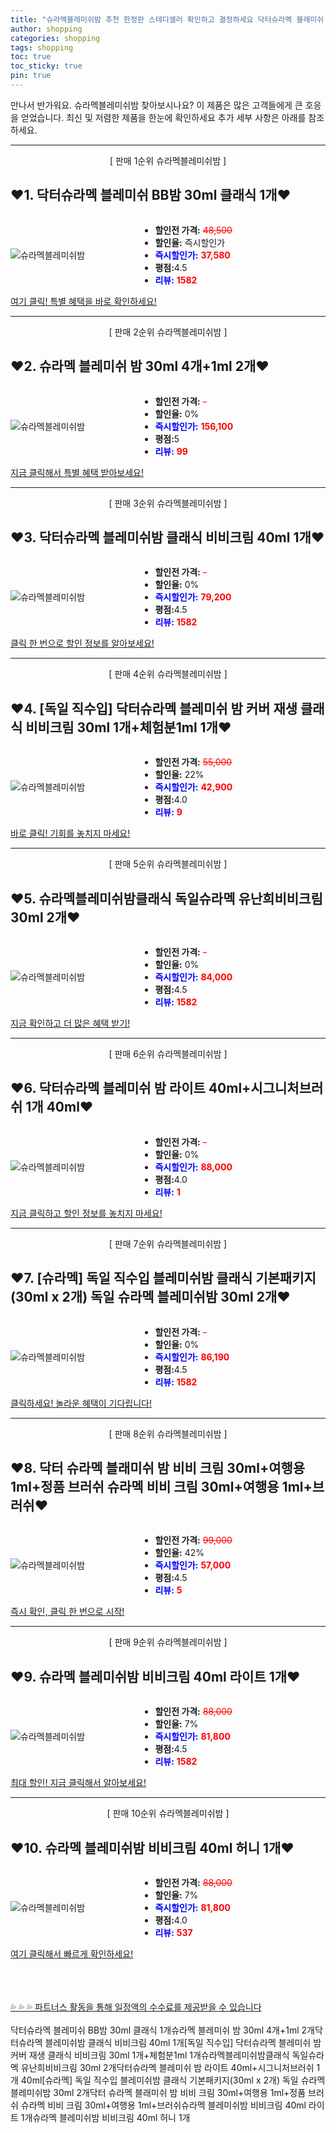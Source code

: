 ```yaml
---
title: "슈라멕블레미쉬밤 추천 한정판 스테디셀러 확인하고 결정하세요 닥터슈라멕 블레미쉬 BB밤 30ml 클래식"
author: shopping
categories: shopping
tags: shopping
toc: true
toc_sticky: true
pin: true
---
```

만나서 반가워요. 슈라멕블레미쉬밤 찾아보시나요? 이 제품은 많은 고객들에게 큰 호응을 얻었습니다. 최신 및 저렴한 제품을 한눈에 확인하세요 추가 세부 사항은 아래를 참조하세요.

---
<p class="toplist" style="margin: 0 auto; display: block; width: fit-content;">[ 판매 1순위 슈라멕블레미쉬밤 ]</p>

<h2><strong>❤️1. 닥터슈라멕 블레미쉬 BB밤 30ml 클래식 1개❤️</strong></h2>

<div style="display: flex; align-items: center;">
    <div style="flex: 0.4;">
        <img src="https://thumbnail7.coupangcdn.com/thumbnails/remote/230x230ex/image/vendor_inventory/d092/6304316db30b8314860684ff1c8658636a31d442d0fc501614c140bfd789.PNG" alt="슈라멕블레미쉬밤" style="max-width: 100%;">
    </div>
    <div style="flex: 0.6; margin-left: 10px;">
        <ul>
            <li><strong>할인전 가격:</strong> <del style="color: red;">48,500</del></li>
            <li><strong>할인율:</strong> 즉시할인가</li>
            <li><span style='color:blue'><strong>즉시할인가:</strong></span> <span style='color:red'><strong>37,580</strong></span></li>
            <li><strong>평점:</strong>4.5</li>
            <li><span style='color:blue'><strong>리뷰:</strong></span> <span style='color:red'><strong>1582</strong></span></li>
        </ul>
    </div>
</div>
<div class="center">
    <a href="https://selin100587001.github.io?lptag=AF9450613&subid=githubio&pageKey=5649134127&traceid=V0-153&itemId=2613091603&vendorItemId=86619386254" class="myButton">
        여기 클릭! 특별 혜택을 바로 확인하세요!
    </a>
</div>


---
<p class="toplist" style="margin: 0 auto; display: block; width: fit-content;">[ 판매 2순위 슈라멕블레미쉬밤 ]</p>

<h2><strong>❤️2. 슈라멕 블레미쉬 밤 30ml 4개+1ml 2개❤️</strong></h2>

<div style="display: flex; align-items: center;">
    <div style="flex: 0.4;">
        <img src="https://thumbnail10.coupangcdn.com/thumbnails/remote/230x230ex/image/vendor_inventory/9c44/60b0fa5913a5bb4941991af08574318832be9a88c6abe97341b3dc32a540.jpg" alt="슈라멕블레미쉬밤" style="max-width: 100%;">
    </div>
    <div style="flex: 0.6; margin-left: 10px;">
        <ul>
            <li><strong>할인전 가격:</strong> <del style="color: red;">-</del></li>
            <li><strong>할인율:</strong> 0%</li>
            <li><span style='color:blue'><strong>즉시할인가:</strong></span> <span style='color:red'><strong>156,100</strong></span></li>
            <li><strong>평점:</strong>5</li>
            <li><span style='color:blue'><strong>리뷰:</strong></span> <span style='color:red'><strong>99</strong></span></li>
        </ul>
    </div>
</div>
<div class="center">
    <a href="https://selin100587001.github.io?lptag=AF9450613&subid=githubio&pageKey=8043234405&traceid=V0-153&itemId=22299471292&vendorItemId=89344943419" class="myButton">
        지금 클릭해서 특별 혜택 받아보세요!
    </a>
</div>


---
<p class="toplist" style="margin: 0 auto; display: block; width: fit-content;">[ 판매 3순위 슈라멕블레미쉬밤 ]</p>

<h2><strong>❤️3. 닥터슈라멕 블레미쉬밤 클래식 비비크림 40ml 1개❤️</strong></h2>

<div style="display: flex; align-items: center;">
    <div style="flex: 0.4;">
        <img src="https://thumbnail8.coupangcdn.com/thumbnails/remote/230x230ex/image/retail/images/546470109067568-502a7d2a-7f68-4b73-87a2-198c4096f36a.jpg" alt="슈라멕블레미쉬밤" style="max-width: 100%;">
    </div>
    <div style="flex: 0.6; margin-left: 10px;">
        <ul>
            <li><strong>할인전 가격:</strong> <del style="color: red;">-</del></li>
            <li><strong>할인율:</strong> 0%</li>
            <li><span style='color:blue'><strong>즉시할인가:</strong></span> <span style='color:red'><strong>79,200</strong></span></li>
            <li><strong>평점:</strong>4.5</li>
            <li><span style='color:blue'><strong>리뷰:</strong></span> <span style='color:red'><strong>1582</strong></span></li>
        </ul>
    </div>
</div>
<div class="center">
    <a href="https://selin100587001.github.io?lptag=AF9450613&subid=githubio&pageKey=5649134127&traceid=V0-153&itemId=7133664922&vendorItemId=74425525400" class="myButton">
        클릭 한 번으로 할인 정보를 알아보세요!
    </a>
</div>


---
<p class="toplist" style="margin: 0 auto; display: block; width: fit-content;">[ 판매 4순위 슈라멕블레미쉬밤 ]</p>

<h2><strong>❤️4. [독일 직수입] 닥터슈라멕 블레미쉬 밤 커버 재생 클래식 비비크림 30ml 1개+체험분1ml 1개❤️</strong></h2>

<div style="display: flex; align-items: center;">
    <div style="flex: 0.4;">
        <img src="https://thumbnail6.coupangcdn.com/thumbnails/remote/230x230ex/image/vendor_inventory/0c8b/22aaae9f5388fb36809b3ace109ed83575b3dfe3c8747edbb4a1ad693c49.jpg" alt="슈라멕블레미쉬밤" style="max-width: 100%;">
    </div>
    <div style="flex: 0.6; margin-left: 10px;">
        <ul>
            <li><strong>할인전 가격:</strong> <del style="color: red;">55,000</del></li>
            <li><strong>할인율:</strong> 22%</li>
            <li><span style='color:blue'><strong>즉시할인가:</strong></span> <span style='color:red'><strong>42,900</strong></span></li>
            <li><strong>평점:</strong>4.0</li>
            <li><span style='color:blue'><strong>리뷰:</strong></span> <span style='color:red'><strong>9</strong></span></li>
        </ul>
    </div>
</div>
<div class="center">
    <a href="https://selin100587001.github.io?lptag=AF9450613&subid=githubio&pageKey=8005605285&traceid=V0-153&itemId=21365762864&vendorItemId=88423170603" class="myButton">
        바로 클릭! 기회를 놓치지 마세요!
    </a>
</div>


---
<p class="toplist" style="margin: 0 auto; display: block; width: fit-content;">[ 판매 5순위 슈라멕블레미쉬밤 ]</p>

<h2><strong>❤️5. 슈라멕블레미쉬밤클래식 독일슈라멕 유난희비비크림 30ml 2개❤️</strong></h2>

<div style="display: flex; align-items: center;">
    <div style="flex: 0.4;">
        <img src="https://thumbnail10.coupangcdn.com/thumbnails/remote/230x230ex/image/vendor_inventory/e39f/d2e4a5970d8bbc01ad580f2638fd0d1f05a609cb71005150d10ab96cd710.jpg" alt="슈라멕블레미쉬밤" style="max-width: 100%;">
    </div>
    <div style="flex: 0.6; margin-left: 10px;">
        <ul>
            <li><strong>할인전 가격:</strong> <del style="color: red;">-</del></li>
            <li><strong>할인율:</strong> 0%</li>
            <li><span style='color:blue'><strong>즉시할인가:</strong></span> <span style='color:red'><strong>84,000</strong></span></li>
            <li><strong>평점:</strong>4.5</li>
            <li><span style='color:blue'><strong>리뷰:</strong></span> <span style='color:red'><strong>1582</strong></span></li>
        </ul>
    </div>
</div>
<div class="center">
    <a href="https://selin100587001.github.io?lptag=AF9450613&subid=githubio&pageKey=5649134127&traceid=V0-153&itemId=17465975677&vendorItemId=85480074734" class="myButton">
        지금 확인하고 더 많은 혜택 받기!
    </a>
</div>


---
<p class="toplist" style="margin: 0 auto; display: block; width: fit-content;">[ 판매 6순위 슈라멕블레미쉬밤 ]</p>

<h2><strong>❤️6. 닥터슈라멕 블레미쉬 밤 라이트 40ml+시그니처브러쉬 1개 40ml❤️</strong></h2>

<div style="display: flex; align-items: center;">
    <div style="flex: 0.4;">
        <img src="https://thumbnail8.coupangcdn.com/thumbnails/remote/230x230ex/image/vendor_inventory/3fb8/e20f51c9b67a2e2af6831bc5052c6557cc73b5f6c676d4eeb747973566ba.png" alt="슈라멕블레미쉬밤" style="max-width: 100%;">
    </div>
    <div style="flex: 0.6; margin-left: 10px;">
        <ul>
            <li><strong>할인전 가격:</strong> <del style="color: red;">-</del></li>
            <li><strong>할인율:</strong> 0%</li>
            <li><span style='color:blue'><strong>즉시할인가:</strong></span> <span style='color:red'><strong>88,000</strong></span></li>
            <li><strong>평점:</strong>4.0</li>
            <li><span style='color:blue'><strong>리뷰:</strong></span> <span style='color:red'><strong>1</strong></span></li>
        </ul>
    </div>
</div>
<div class="center">
    <a href="https://selin100587001.github.io?lptag=AF9450613&subid=githubio&pageKey=8139833158&traceid=V0-153&itemId=23129525402&vendorItemId=90162502057" class="myButton">
        지금 클릭하고 할인 정보를 놓치지 마세요!
    </a>
</div>


---
<p class="toplist" style="margin: 0 auto; display: block; width: fit-content;">[ 판매 7순위 슈라멕블레미쉬밤 ]</p>

<h2><strong>❤️7. [슈라멕] 독일 직수입 블레미쉬밤 클래식 기본패키지(30ml x 2개) 독일 슈라멕 블레미쉬밤 30ml 2개❤️</strong></h2>

<div style="display: flex; align-items: center;">
    <div style="flex: 0.4;">
        <img src="https://thumbnail10.coupangcdn.com/thumbnails/remote/230x230ex/image/vendor_inventory/3447/a01546a73da71f4d0561474481a6dc7778e77d865a5041467ac79f889827.jpg" alt="슈라멕블레미쉬밤" style="max-width: 100%;">
    </div>
    <div style="flex: 0.6; margin-left: 10px;">
        <ul>
            <li><strong>할인전 가격:</strong> <del style="color: red;">-</del></li>
            <li><strong>할인율:</strong> 0%</li>
            <li><span style='color:blue'><strong>즉시할인가:</strong></span> <span style='color:red'><strong>86,190</strong></span></li>
            <li><strong>평점:</strong>4.5</li>
            <li><span style='color:blue'><strong>리뷰:</strong></span> <span style='color:red'><strong>1582</strong></span></li>
        </ul>
    </div>
</div>
<div class="center">
    <a href="https://selin100587001.github.io?lptag=AF9450613&subid=githubio&pageKey=5649134127&traceid=V0-153&itemId=18889616058&vendorItemId=80200421425" class="myButton">
        클릭하세요! 놀라운 혜택이 기다립니다!
    </a>
</div>


---
<p class="toplist" style="margin: 0 auto; display: block; width: fit-content;">[ 판매 8순위 슈라멕블레미쉬밤 ]</p>

<h2><strong>❤️8. 닥터 슈라멕 블래미쉬 밤 비비 크림 30ml+여행용 1ml+정품 브러쉬 슈라멕 비비 크림 30ml+여행용 1ml+브러쉬❤️</strong></h2>

<div style="display: flex; align-items: center;">
    <div style="flex: 0.4;">
        <img src="https://thumbnail10.coupangcdn.com/thumbnails/remote/230x230ex/image/vendor_inventory/dc34/12a36b8bca8754f49b36f7ee3532eca6c7f1228f413e1b29c1c931ffcc8e.jpg" alt="슈라멕블레미쉬밤" style="max-width: 100%;">
    </div>
    <div style="flex: 0.6; margin-left: 10px;">
        <ul>
            <li><strong>할인전 가격:</strong> <del style="color: red;">99,000</del></li>
            <li><strong>할인율:</strong> 42%</li>
            <li><span style='color:blue'><strong>즉시할인가:</strong></span> <span style='color:red'><strong>57,000</strong></span></li>
            <li><strong>평점:</strong>4.5</li>
            <li><span style='color:blue'><strong>리뷰:</strong></span> <span style='color:red'><strong>5</strong></span></li>
        </ul>
    </div>
</div>
<div class="center">
    <a href="https://selin100587001.github.io?lptag=AF9450613&subid=githubio&pageKey=7989583616&traceid=V0-153&itemId=22206377182&vendorItemId=89252491424" class="myButton">
        즉시 확인, 클릭 한 번으로 시작!
    </a>
</div>


---
<p class="toplist" style="margin: 0 auto; display: block; width: fit-content;">[ 판매 9순위 슈라멕블레미쉬밤 ]</p>

<h2><strong>❤️9. 슈라멕 블레미쉬밤 비비크림 40ml 라이트 1개❤️</strong></h2>

<div style="display: flex; align-items: center;">
    <div style="flex: 0.4;">
        <img src="https://thumbnail7.coupangcdn.com/thumbnails/remote/230x230ex/image/vendor_inventory/e5b1/e8cf4a37919ed7789097d21c057e40469a0c6f4fb7221aa4c287024f1e25.jpg" alt="슈라멕블레미쉬밤" style="max-width: 100%;">
    </div>
    <div style="flex: 0.6; margin-left: 10px;">
        <ul>
            <li><strong>할인전 가격:</strong> <del style="color: red;">88,000</del></li>
            <li><strong>할인율:</strong> 7%</li>
            <li><span style='color:blue'><strong>즉시할인가:</strong></span> <span style='color:red'><strong>81,800</strong></span></li>
            <li><strong>평점:</strong>4.5</li>
            <li><span style='color:blue'><strong>리뷰:</strong></span> <span style='color:red'><strong>1582</strong></span></li>
        </ul>
    </div>
</div>
<div class="center">
    <a href="https://selin100587001.github.io?lptag=AF9450613&subid=githubio&pageKey=5649134127&traceid=V0-153&itemId=7462753086&vendorItemId=89339760287" class="myButton">
        최대 할인! 지금 클릭해서 알아보세요!
    </a>
</div>


---
<p class="toplist" style="margin: 0 auto; display: block; width: fit-content;">[ 판매 10순위 슈라멕블레미쉬밤 ]</p>

<h2><strong>❤️10. 슈라멕 블레미쉬밤 비비크림 40ml 허니 1개❤️</strong></h2>

<div style="display: flex; align-items: center;">
    <div style="flex: 0.4;">
        <img src="https://thumbnail9.coupangcdn.com/thumbnails/remote/230x230ex/image/vendor_inventory/ce8e/4dca7efe47e1cdf2054294fc2fecc72ee9195c1bada16d92eb959b5b5683.jpg" alt="슈라멕블레미쉬밤" style="max-width: 100%;">
    </div>
    <div style="flex: 0.6; margin-left: 10px;">
        <ul>
            <li><strong>할인전 가격:</strong> <del style="color: red;">88,000</del></li>
            <li><strong>할인율:</strong> 7%</li>
            <li><span style='color:blue'><strong>즉시할인가:</strong></span> <span style='color:red'><strong>81,800</strong></span></li>
            <li><strong>평점:</strong>4.0</li>
            <li><span style='color:blue'><strong>리뷰:</strong></span> <span style='color:red'><strong>537</strong></span></li>
        </ul>
    </div>
</div>
<div class="center">
    <a href="https://selin100587001.github.io?lptag=AF9450613&subid=githubio&pageKey=8208554280&traceid=V0-153&itemId=7462753089&vendorItemId=89339767463" class="myButton">
        여기 클릭해서 빠르게 확인하세요!
    </a>
</div>

<br><br><br>[💦 💦 💦 파트너스 활동을 통해 일정액의 수수료를 제공받을 수 있습니다](https://link.coupang.com/a/bcpT2c)<br><br>닥터슈라멕 블레미쉬 BB밤 30ml 클래식 1개슈라멕 블레미쉬 밤 30ml 4개+1ml 2개닥터슈라멕 블레미쉬밤 클래식 비비크림 40ml 1개[독일 직수입] 닥터슈라멕 블레미쉬 밤 커버 재생 클래식 비비크림 30ml 1개+체험분1ml 1개슈라멕블레미쉬밤클래식 독일슈라멕 유난희비비크림 30ml 2개닥터슈라멕 블레미쉬 밤 라이트 40ml+시그니처브러쉬 1개 40ml[슈라멕] 독일 직수입 블레미쉬밤 클래식 기본패키지(30ml x 2개) 독일 슈라멕 블레미쉬밤 30ml 2개닥터 슈라멕 블래미쉬 밤 비비 크림 30ml+여행용 1ml+정품 브러쉬 슈라멕 비비 크림 30ml+여행용 1ml+브러쉬슈라멕 블레미쉬밤 비비크림 40ml 라이트 1개슈라멕 블레미쉬밤 비비크림 40ml 허니 1개